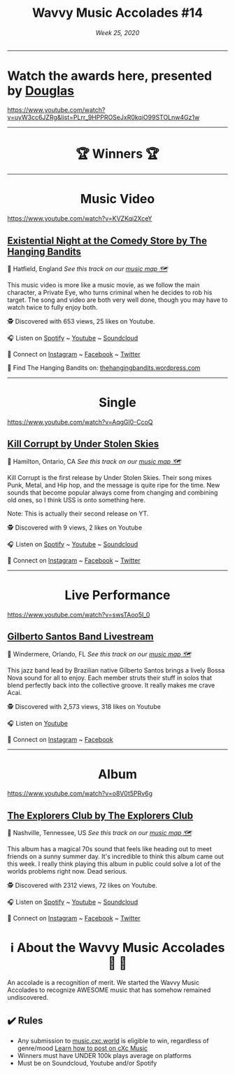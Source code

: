 
# <center> **Wavvy Music Accolades #14**</center> 
###### <center> Week 25, 2020</center> 

<hr>

# Watch the awards here, presented by [Douglas](https://douglas.life)

https://www.youtube.com/watch?v=uyW3cc6JZRg&list=PLrr_9HPPROSeJxR0kqiO99STOLnw4Gz1w


<hr>

# <center>🏆 Winners 🏆 </center>

<hr>

#  <center> **Music Video**</center> 

https://www.youtube.com/watch?v=KVZKqi2XceY

## [Existential Night at the Comedy Store by The Hanging Bandits](https://music.cxc.world/?locLat=51.754&locLng=-0.248&zoom=13&id=1734)
📍 Hatfield, England
*See this track on our [music map 🗺️](https://music.cxc.world/?locLat=51.754&locLng=-0.248&zoom=13&id=1734)*
</center>

This music video is more like a music movie, as we follow the main character, a Private Eye, who turns criminal when he decides to rob his target. The song and video are both very well done, though you may have to watch twice to fully enjoy both.


🕵 Discovered with 653 views, 25 likes on Youtube.

🎧 Listen on [Spotify](https://open.spotify.com/track/7MOoz6jfsc3d8yjmS4T9D5?si=3n6_kxn7SDGUKsPmQ0MwIQ) ~ [Youtube](https://www.youtube.com/watch?v=KVZKqi2XceY) ~ [Soundcloud](https://soundcloud.com/thehangingbandits)

💫 Connect on [Instagram](https://www.instagram.com/thehangingbandits/) ~ [Facebook](https://www.facebook.com/thehangingbandits) ~ [Twitter](https://twitter.com/hangingbandits)

🔗 Find The Hanging Bandits on: [thehangingbandits.wordpress.com](https://thehangingbandits.wordpress.com/)

<hr>


#  <center> **Single**</center> 

https://www.youtube.com/watch?v=AqgGl0-CcoQ

## [Kill Corrupt by Under Stolen Skies](https://music.cxc.world/?locLat=43.438&locLng=-80.598&zoom=11&id=1735)
📍 Hamilton, Ontario, CA
*See this track on our [music map 🗺️](https://music.cxc.world/?locLat=43.438&locLng=-80.598&zoom=11&id=1735)*


Kill Corrupt is the first release by Under Stolen Skies. Their song mixes Punk, Metal, and Hip hop, and the message is quite ripe for the time. New sounds that become popular always come from changing and combining old ones, so I think USS is onto something here. 

Note: This is actually their second release on YT.


</center>


🕵 Discovered with 9 views, 2 likes on Youtube

🎧 Listen on [Spotify](https://open.spotify.com/track/6KmJmaIsnES5PbxTiZFPSi?si=C__rkcp9Qb21vrC0tnuiag) ~ [Youtube](https://www.youtube.com/watch?v=AqgGl0-CcoQ) ~ [Soundcloud](https://soundcloud.com/understolenskies/kill-corrupt)


💫 Connect on [Instagram](https://www.instagram.com/understolenskies/) ~ [Facebook](https://www.facebook.com/Under-Stolen-Skies-102452671498987/) ~ [Twitter](https://twitter.com/skiesstolen)

<hr>

#  <center>**Live Performance**</center>

https://www.youtube.com/watch?v=swsTAoo5l_0

## [Gilberto Santos Band Livestream](https://music.cxc.world/?locLat=28.514&locLng=-81.528&zoom=13&id=1736)
📍 Windermere, Orlando, FL
*See this track on our [music map 🗺️](https://music.cxc.world/?locLat=28.514&locLng=-81.528&zoom=13&id=1736)*

This jazz band lead by Brazilian native Gilberto Santos brings a lively Bossa Nova sound for all to enjoy. Each member struts their stuff in solos that blend perfectly back into the collective groove. It really makes me crave Acai.

</center>


🕵 Discovered with 2,573 views, 318 likes on Youtube

🎧 Listen on [Youtube](https://www.youtube.com/watch?v=swsTAoo5l_0) 

💫 Connect on [Instagram](https://www.instagram.com/gilbertrumpet/) ~ [Facebook](https://www.facebook.com/gilberto.santos.395)


<hr>

#  <center>**Album**</center>

https://www.youtube.com/watch?v=o8V0t5PRv6g

## [The Explorers Club by The Explorers Club](https://music.cxc.world/?locLat=36.062&locLng=-86.281&zoom=9&id=1737)
📍 Nashville, Tennessee, US 
*See this track on our [music map 🗺️](https://music.cxc.world/?locLat=36.062&locLng=-86.281&zoom=9&id=1737)*
 
This album has a magical 70s sound that feels like heading out to meet friends on a sunny summer day. It's incredible to think this album came out this week. I really think playing this album in public could solve a lot of the worlds problems right now. Dead serious. 
</center>



🕵 Discovered with 2312 views, 72 likes on Youtube.

🎧 Listen on [Spotify](https://open.spotify.com/album/77atMrmwzq2UJfCPTdNuAj?si=Su1s1oowRWujJ6_xv9ZgKQ) ~ [Youtube](https://www.youtube.com/watch?v=o8V0t5PRv6g&feature=youtu.be) ~ [Soundcloud](https://soundcloud.com/the-explorers-club/sets/the-explorers-club-1)

💫 Connect on [Instagram](https://www.instagram.com/theexplorersclub/) ~ [Facebook](https://www.facebook.com/theexplorersclub/) ~ [Twitter](https://twitter.com/expclub)



# <center>ℹ️ About the Wavvy Music Accolades🕺 🌊 </center>

An accolade is a recognition of merit. We started the Wavvy Music Accolades to recognize AWESOME music that has somehow remained undiscovered.


## ✔️ Rules
- Any submission to [music.cxc.world](https://music.cxc.world) is eligible to win, regardless of genre/mood [Learn how to post on cXc Music](https://docs.cxc.world/knowledge-base/how-to-add-music/)
- Winners must have UNDER 100k plays average on platforms
- Must be on Soundcloud, Youtube and/or Spotify

<!--stackedit_data:
eyJoaXN0b3J5IjpbLTE4MDIyOTI4MjhdfQ==
-->